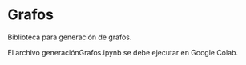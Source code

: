 # Grafos
Biblioteca para generación de grafos. 

El archivo generaciónGrafos.ipynb se debe ejecutar en Google Colab. 
